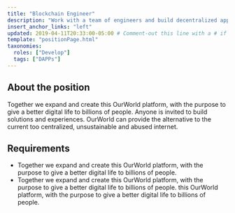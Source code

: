 ```yaml
---
title: "Blockchain Engineer"
description: "Work with a team of engineers and build decentralized apps in Ourworld."
insert_anchor_links: "left"
updated: 2019-04-11T20:33:00-05:00 # Comment-out this line with a # if content is unchanged
template: "positionPage.html"
taxonomies:
  roles: ["Develop"]
  tags: ["DAPPs"]
---
```


## About the position

Together we expand and create this OurWorld platform, with the purpose to give a better digital life to billions of people. Anyone is invited to build solutions and experiences. OurWorld can provide the alternative to the current too centralized, unsustainable and abused internet.

## Requirements

- Together we expand and create this OurWorld platform, with the purpose to give a better digital life to billions of people.
- Together we expand and create this OurWorld platform, with the purpose to give a better digital life to billions of people.
  this OurWorld platform, with the purpose to give a better digital life to billions of people.
